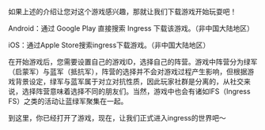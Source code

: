 如果上述的介绍让您对这个游戏感兴趣，那就让我们下载游戏开始玩耍吧！

Android：通过 Google Play 直接搜索 Ingress 下载该游戏。（非中国大陆地区）

iOS：通过Apple Store搜索ingress下载游戏。（非中国大陆地区）

在开始游戏后，您需要设置自己的游戏ID，选择自己的阵营。游戏中阵营分为绿军（启蒙军）与蓝军（抵抗军），阵营的选择并不会对游戏过程产生影响，但根据游戏背景设定，绿军与蓝军属于对立对抗性质，因此玩家社群是分离的，从社交来说，选择阵营意味着选择不同的朋友们。当然，游戏中也会有诸如IFS（Ingress FS）之类的活动让蓝绿军聚集在一起。

到这里，你已经打开了游戏，现在，让我们正式进入ingress的世界吧～
